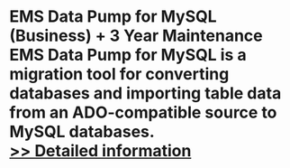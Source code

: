 # EMS Data Pump for MySQL (Business) + 3 Year Maintenance<br />EMS Data Pump for MySQL is a migration tool for converting databases and importing table data from an ADO-compatible source to MySQL databases.<br />[>> Detailed information](https://secure.shareit.com/shareit/product.html?productid=300067874&affiliateid=200057808)